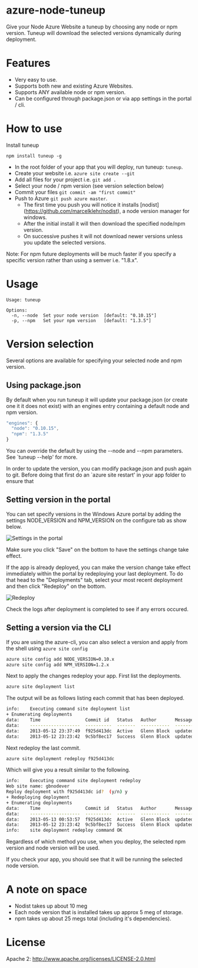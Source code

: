 azure-node-tuneup
===========================

Give your Node Azure Website a tuneup by choosing any node or npm version. Tuneup will download the selected versions dynamically during deployment.

# Features
* Very easy to use.
* Supports both new and existing Azure Websites.
* Supports ANY available node or npm version.
* Can be configured through package.json or via app settings in the portal / cli.

# How to use

Install tuneup

```
npm install tuneup -g
```

* In the root folder of your app that you will deploy, run tuneup: ```tuneup```. 
* Create your website i.e. `azure site create --git`
* Add all files for your project i.e. `git add .`
* Select your node / npm version (see version selection below)
* Commit your files `git commit -am "first commit"`
* Push to Azure `git push azure master`. 
  * The first time you push you will notice it installs [nodist] (https://github.com/marcelklehr/nodist), a node version manager for windows.
  * After the initial install it will then download the specified node/npm version.
  * On successive pushes it will not download newer versions unless you update the selected versions.

Note: For npm future deployments will be much faster if you specify a specific version rather than using a semver i.e. "1.8.x". 

# Usage
```
Usage: tuneup

Options:
  -n, --node  Set your node version  [default: "0.10.15"]
  -p, --npm   Set your npm version   [default: "1.3.5"]
```

# Version selection
Several options are available for specifying your selected node and npm version. 

## Using package.json
By default when you run tuneup it will update your package.json (or create one it it does not exist) with an engines entry containing a default node and npm version.

```javascript
"engines": {
  "node": "0.10.15",
  "npm": "1.3.5"
}
```

You can override the default by using the --node and --npm parameters. See `tuneup --help' for more.

In order to update the version, you can modify package.json and push again to git. Before doing that first do an `azure site restart' in your app folder to ensure that

## Setting version in the portal
You can set specify versions in the Windows Azure portal by adding the settings NODE_VERSION and NPM_VERSION on the configure tab as show below.

![Settings in the portal](https://dl.dropboxusercontent.com/u/6860088/NODE%20APP%20SETTINGS.png "Windows Azure Portal")

Make sure you click "Save" on the bottom to have the settings change take effect.

If the app is already deployed, you can make the version change take effect immediately within the portal by redeploying your last deployment. To do that head to the "Deployments" tab, select your most recent deployment and then click "Redeploy" on the bottom.

![Redeploy](https://dl.dropboxusercontent.com/u/6860088/version%20selection%20redeploy.png "Redeploying the last deployment")

Check the logs after deployment is completed to see if any errors occured.

## Setting a version via the CLI
If you are using the azure-cli, you can also select a version and apply from the shell using `azure site config`

```bash
azure site config add NODE_VERSION=0.10.x
azure site config add NPM_VERSION=1.2.x
```

Next to apply the changes redeploy your app. First list the deployments.

```bash
azure site deployment list
```

The output will be as follows listing each commit that has been deployed.

```bash
info:    Executing command site deployment list
+ Enumerating deployments
data:    Time                 Commit id   Status   Author       Message
data:    -------------------  ----------  -------  -----------  ------------
data:    2013-05-12 23:37:49  f925d413dc  Active   Glenn Block  updated
data:    2013-05-12 23:23:42  9c5bf8ec17  Success  Glenn Block  updated
```

Next redeploy the last commit.

```bash
azure site deployment redeploy f925d413dc
```

Which will give you a result similar to the following.

```bash
info:    Executing command site deployment redeploy
Web site name: gbnodever
Reploy deployment with f925d413dc id?  (y/n) y
+ Redeploying deployment
+ Enumerating deployments
data:    Time                 Commit id   Status   Author       Message
data:    -------------------  ----------  -------  -----------  ------------
data:    2013-05-13 00:53:57  f925d413dc  Active   Glenn Block  updated
data:    2013-05-12 23:23:42  9c5bf8ec17  Success  Glenn Block  updated
info:    site deployment redeploy command OK
```

Regardless of which method you use, when you deploy, the selected npm version and node version will be used.

If you check your app, you should see that it will be running the selected node version.

# A note on space
* Nodist takes up about 10 meg
* Each node version that is installed takes up approx 5 meg of storage. 
* npm takes up about 25 megs total (including it's dependencies).

# License
Apache 2: http://www.apache.org/licenses/LICENSE-2.0.html
